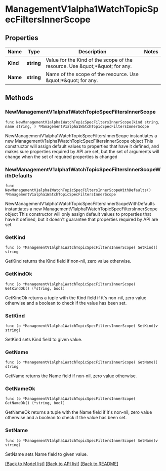 # ManagementV1alpha1WatchTopicSpecFiltersInnerScope

## Properties

Name | Type | Description | Notes
------------ | ------------- | ------------- | -------------
**Kind** | **string** | Value for the Kind of the scope of the resource. Use \&quot;*\&quot; for any. | 
**Name** | **string** | Name of the scope of the resource. Use \&quot;*\&quot; for any. | 

## Methods

### NewManagementV1alpha1WatchTopicSpecFiltersInnerScope

`func NewManagementV1alpha1WatchTopicSpecFiltersInnerScope(kind string, name string, ) *ManagementV1alpha1WatchTopicSpecFiltersInnerScope`

NewManagementV1alpha1WatchTopicSpecFiltersInnerScope instantiates a new ManagementV1alpha1WatchTopicSpecFiltersInnerScope object
This constructor will assign default values to properties that have it defined,
and makes sure properties required by API are set, but the set of arguments
will change when the set of required properties is changed

### NewManagementV1alpha1WatchTopicSpecFiltersInnerScopeWithDefaults

`func NewManagementV1alpha1WatchTopicSpecFiltersInnerScopeWithDefaults() *ManagementV1alpha1WatchTopicSpecFiltersInnerScope`

NewManagementV1alpha1WatchTopicSpecFiltersInnerScopeWithDefaults instantiates a new ManagementV1alpha1WatchTopicSpecFiltersInnerScope object
This constructor will only assign default values to properties that have it defined,
but it doesn't guarantee that properties required by API are set

### GetKind

`func (o *ManagementV1alpha1WatchTopicSpecFiltersInnerScope) GetKind() string`

GetKind returns the Kind field if non-nil, zero value otherwise.

### GetKindOk

`func (o *ManagementV1alpha1WatchTopicSpecFiltersInnerScope) GetKindOk() (*string, bool)`

GetKindOk returns a tuple with the Kind field if it's non-nil, zero value otherwise
and a boolean to check if the value has been set.

### SetKind

`func (o *ManagementV1alpha1WatchTopicSpecFiltersInnerScope) SetKind(v string)`

SetKind sets Kind field to given value.


### GetName

`func (o *ManagementV1alpha1WatchTopicSpecFiltersInnerScope) GetName() string`

GetName returns the Name field if non-nil, zero value otherwise.

### GetNameOk

`func (o *ManagementV1alpha1WatchTopicSpecFiltersInnerScope) GetNameOk() (*string, bool)`

GetNameOk returns a tuple with the Name field if it's non-nil, zero value otherwise
and a boolean to check if the value has been set.

### SetName

`func (o *ManagementV1alpha1WatchTopicSpecFiltersInnerScope) SetName(v string)`

SetName sets Name field to given value.



[[Back to Model list]](../README.md#documentation-for-models) [[Back to API list]](../README.md#documentation-for-api-endpoints) [[Back to README]](../README.md)


